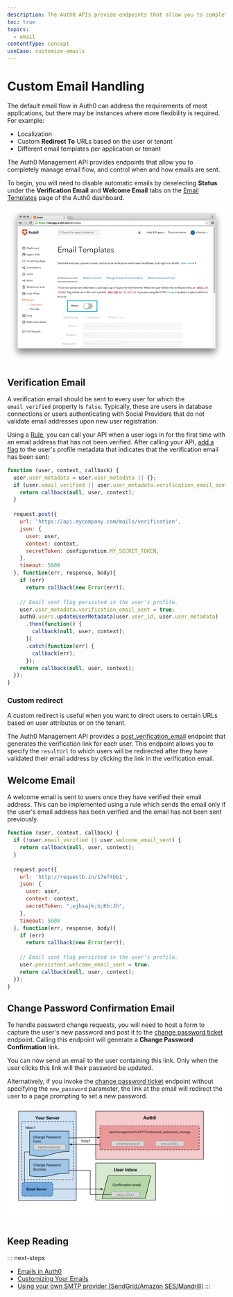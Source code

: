 ```yaml
---
description: The Auth0 APIs provide endpoints that allow you to completely manage email flow, and control when and how emails are sent.
toc: true
topics:
  - email
contentType: concept
useCase: customize-emails
---
```

# Custom Email Handling

The default email flow in Auth0 can address the requirements of most applications, but there may be instances where more flexibility is required. For example:

 * Localization
 * Custom **Redirect To** URLs based on the user or tenant
 * Different email templates per application or tenant

The Auth0 Management API provides endpoints that allow you to completely manage email flow, and control when and how emails are sent.

To begin, you will need to disable automatic emails by deselecting **Status** under the **Verification Email** and **Welcome Email** tabs on the [Email Templates](${manage_url}/#/emails) page of the Auth0 dashboard.

![Disable Verification Email](/media/articles/email/custom/email-custom.png)

## Verification Email

A verification email should be sent to every user for which the `email_verified` property is `false`. Typically, these are users in database connections or users authenticating with Social Providers that do not validate email addresses upon new user registration.

Using a [Rule](/rules), you can call your API when a user logs in for the first time with an email address that has not been verified. After calling your API, [add a flag](/rules/metadata-in-rules) to the user's profile metadata that indicates that the verification email has been sent:

```js
function (user, context, callback) {
  user.user_metadata = user.user_metadata || {};
  if (user.email_verified || user.user_metadata.verification_email_sent) {
    return callback(null, user, context);
  }

  request.post({
    url: 'https://api.mycompany.com/mails/verification',
    json: {
      user: user,
      context: context,
      secretToken: configuration.MY_SECRET_TOKEN,
    },
    timeout: 5000
  }, function(err, response, body){
    if (err)
      return callback(new Error(err));

    // Email sent flag persisted in the user's profile.
    user.user_metadata.verification_email_sent = true;
    auth0.users.updateUserMetadata(user.user_id, user.user_metadata)
      .then(function() {
        callback(null, user, context);
      })
      .catch(function(err) {
        callback(err);
      });
    return callback(null, user, context);
  });
}
```

### Custom redirect

A custom redirect is useful when you want to direct users to certain URLs based on user attributes or on the tenant.

The Auth0 Management API provides a [post_verification_email](/api/v2#!/Tickets/post_email_verification) endpoint that generates the verification link for each user. This endpoint allows you to specify the `resultUrl` to which users will be redirected after they have validated their email address by clicking the link in the verification email.

## Welcome Email

A welcome email is sent to users once they have verified their email address. This can be implemented using a rule which sends the email only if the user's email address has been verified and the email has not been sent previously.

```js
function (user, context, callback) {
  if (!user.email_verified || user.welcome_email_sent) {
    return callback(null, user, context);
  }

  request.post({
    url: 'http://requestb.in/17ef4bb1',
    json: {
      user: user,
      context: context,
      secretToken: ";ojhsajk;h;Kh:Jh",
    },
    timeout: 5000
  }, function(err, response, body){
    if (err)
      return callback(new Error(err));

    // Email sent flag persisted in the user's profile.
    user.persistent.welcome_email_sent = true;
    return callback(null, user, context);
  });
}
```

## Change Password Confirmation Email

To handle password change requests, you will need to host a form to capture the user's new password and post it to the [change password ticket](/api/management/v2#!/Tickets/post_password_change) endpoint. Calling this endpoint will generate a **Change Password Confirmation** link. 

You can now send an email to the user containing this link. Only when the user clicks this link will their password be updated.

Alternatively, if you invoke the [change password ticket](/api/management/v2#!/Tickets/post_password_change) endpoint without specifying the `new_password` parameter, the link at the email will redirect the user to a page prompting to set a new password.

![Change Password](/media/articles/email/custom/change-password.png)

## Keep Reading

::: next-steps
 * [Emails in Auth0](/email)
 * [Customizing Your Emails](/email/templates)
 * [Using your own SMTP provider (SendGrid/Amazon SES/Mandrill)](/email/providers)
 :::
